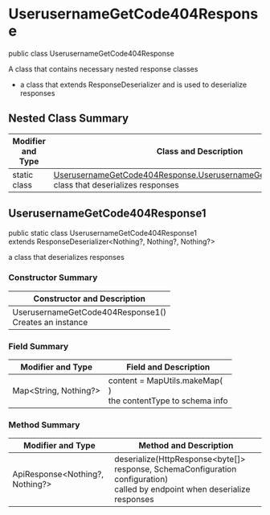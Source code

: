 # UserusernameGetCode404Response

public class UserusernameGetCode404Response

A class that contains necessary nested response classes
- a class that extends ResponseDeserializer and is used to deserialize responses

## Nested Class Summary
| Modifier and Type | Class and Description |
| ----------------- | --------------------- |
| static class | [UserusernameGetCode404Response.UserusernameGetCode404Response1](#userusernamegetcode404response1)<br>class that deserializes responses |

## UserusernameGetCode404Response1
public static class UserusernameGetCode404Response1<br>
extends ResponseDeserializer<Nothing?, Nothing?, Nothing?>

a class that deserializes responses

### Constructor Summary
| Constructor and Description |
| --------------------------- |
| UserusernameGetCode404Response1()<br>Creates an instance |

### Field Summary
| Modifier and Type | Field and Description |
| ----------------- | --------------------- |
| Map<String, Nothing?> | content =  MapUtils.makeMap(<br>)<br>the contentType to schema info |

### Method Summary
| Modifier and Type | Method and Description |
| ----------------- | ---------------------- |
| ApiResponse<Nothing?, Nothing?> | deserialize(HttpResponse<byte[]> response, SchemaConfiguration configuration)<br>called by endpoint when deserialize responses |
